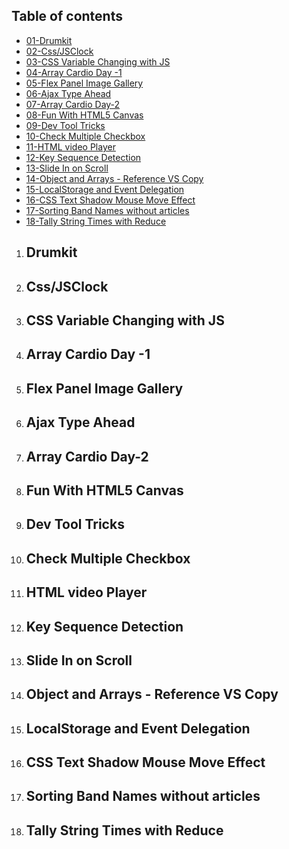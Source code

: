 

## Table of contents

- [01-Drumkit](#drumkit)
- [02-Css/JSClock](#cssjsclock)
- [03-CSS Variable Changing with JS](#css-variable-changing-with-js)
- [04-Array Cardio Day -1](#array-cardio-day--1)
- [05-Flex Panel Image Gallery](#flex-panel-image-gallery)
- [06-Ajax Type Ahead](#ajax-type-ahead)
- [07-Array Cardio Day-2](#array-cardio-day-2)
- [08-Fun With HTML5 Canvas](#fun-with-html5-canvas)
- [09-Dev Tool Tricks](#dev-tool-tricks)
- [10-Check Multiple Checkbox](#check-multiple-checkbox)
- [11-HTML video Player](#html-video-player)
- [12-Key Sequence Detection](#key-sequence-detection)
- [13-Slide In on Scroll](#license)
- [14-Object and Arrays - Reference VS Copy](#object-and-arrays)
- [15-LocalStorage and Event Delegation](#localstorage-and-event-delegation)
- [16-CSS Text Shadow Mouse Move Effect](#css-text-shadow-mouse-move-effect)
- [17-Sorting Band Names without articles](#sorting-band-names-without-articles)
- [18-Tally String Times with Reduce](#tally-string-times-with-reduce)



1. ## Drumkit
1. ## Css/JSClock
1. ## CSS Variable Changing with JS
1. ## Array Cardio Day -1
1. ## Flex Panel Image Gallery
1. ## Ajax Type Ahead
1. ## Array Cardio Day-2
1. ## Fun With HTML5 Canvas
1. ## Dev Tool Tricks
1. ## Check Multiple Checkbox
1. ## HTML video Player
1. ## Key Sequence Detection
1. ## Slide In on Scroll
1. ## Object and Arrays - Reference VS Copy
1. ## LocalStorage and Event Delegation
1. ## CSS Text Shadow Mouse Move Effect
1. ## Sorting Band Names without articles
1. ## Tally String Times with Reduce
